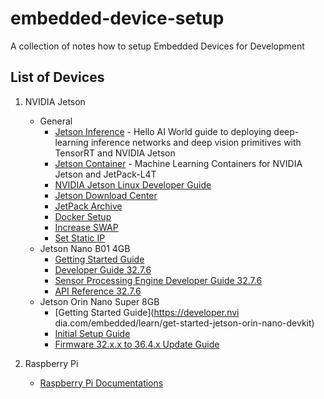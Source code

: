 # embedded-device-setup

A collection of notes how to setup Embedded Devices for Development

## List of Devices

1. NVIDIA Jetson 
    - General 
      - [Jetson Inference](https://github.com/dusty-nv/jetson-inference) - Hello AI World guide to deploying deep-learning inference networks and deep vision primitives with TensorRT and NVIDIA Jetson
      - [Jetson Container](https://github.com/dusty-nv/jetson-containers) - Machine Learning Containers for NVIDIA Jetson and JetPack-L4T
      - [NVIDIA Jetson Linux Developer Guide](https://docs.nvidia.com/jetson/)
      - [Jetson Download Center](https://developer.nvidia.com/embedded/downloads)
      - [JetPack Archive](https://developer.nvidia.com/embedded/jetpack-archive)
      - [Docker Setup](https://www.forecr.io/blogs/installation/how-to-install-and-run-docker-on-jetson-nano?srsltid=AfmBOoqTyQKSzwlXi4IQCl60gygn15bUVp_Gary2r1VAAOCX_wZzBeR3)
      - [Increase SWAP](https://www.forecr.io/blogs/programming/how-to-increase-swap-space-on-jetson-modules)
      - [Set Static IP](https://www.forecr.io/blogs/connectivity/how-to-set-static-ip-for-jetson)
    - Jetson Nano B01 4GB 
      - [Getting Started Guide](https://developer.nvidia.com/embedded/learn/get-started-jetson-nano-devkit)
      - [Developer Guide 32.7.6](https://docs.nvidia.com/jetson/archives/l4t-archived/l4t-3276/index.html)
      - [Sensor Processing Engine Developer Guide 32.7.6](https://docs.nvidia.com/jetson/archives/spe-archived/spe-3275/index.html)
      - [API Reference 32.7.6](https://docs.nvidia.com/jetson/archives/spe-archived/spe-3275/index.html)
    - Jetson Orin Nano Super 8GB
      - [Getting Started Guide](https://developer.nvi dia.com/embedded/learn/get-started-jetson-orin-nano-devkit)
      - [Initial Setup Guide](https://www.jetson-ai-lab.com/initial_setup_jon.html)
      - [Firmware 32.x.x to 36.4.x Update Guide](https://docs.nvidia.com/jetson/archives/r36.3/DeveloperGuide/SD/FlashingSupport.html#updating-jetson-orin-nano-devkit-from-jetpack-5-to-jetpack-6)

2. Raspberry Pi
   - [Raspberry Pi Documentations](https://www.raspberrypi.com/documentation/computers/getting-started.html)

